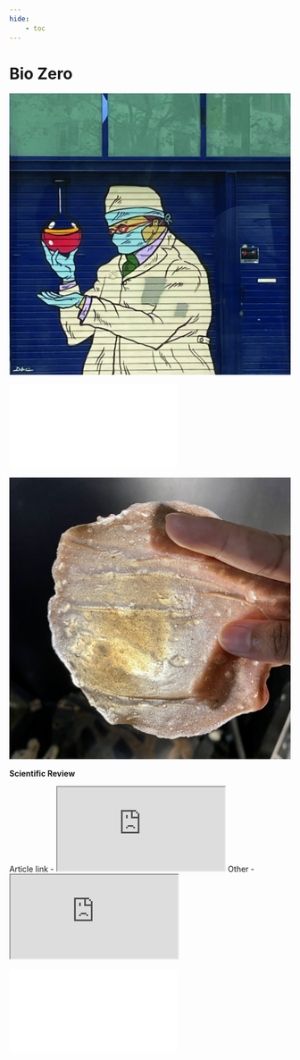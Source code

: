 ```yaml
---
hide:
    - toc
---
```


# **Bio Zero**


![](../images/biobio.jpeg)

![](../images/Evolution.pdf)

![](../images/mat.jpeg)

**Scientific Review**

Article link - <iframe src="https://www.embopress.org/doi/epdf/10.15252/embr.201540128"></iframe>
Other - <iframe src="https://www.researchgate.net/publication/319112175_Development_of_an_Agricultural_Biomaterial_Industry_in_Ontario"></iframe>

![](../files/Scientific_Review.pdf)
